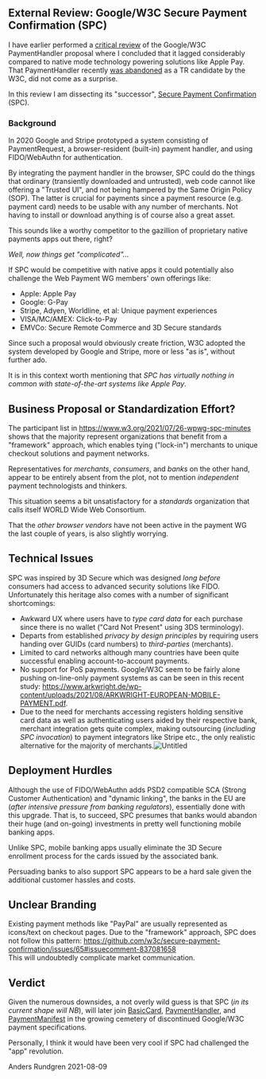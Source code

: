 ## External Review: Google/W3C Secure Payment Confirmation (SPC)
I have earlier performed a [critical review](https://github.com/cyberphone/doc/blob/gh-pages/payments/paymenthandler.md#the-w3c-paymenthandler) of the Google/W3C PaymentHandler proposal
where I concluded that it lagged considerably compared to native mode technology powering solutions like Apple Pay.
That PaymentHandler recently [was abandoned](https://www.w3.org/Payments/WG/charter-2021.html)
as a TR candidate by the W3C, did not come as a surprise.

In this review I am dissecting its "successor", [Secure Payment Confirmation](https://w3c.github.io/secure-payment-confirmation/) (SPC).

### Background
In 2020 Google and Stripe prototyped a system consisting of PaymentRequest, a browser-resident (built-in)
payment handler, and using FIDO/WebAuthn for authentication.

By integrating the payment handler in the browser, SPC could do the things
that ordinary (transiently downloaded and untrusted), web code cannot like
offering a "Trusted UI", and not being hampered by the Same Origin Policy (SOP).  The latter is crucial for payments
since a payment resource (e.g. payment card) needs to be usable with any
number of merchants.  Not having to install or download anything is of course
also a great asset.

This sounds like a worthy competitor to the gazillion of proprietary native payments apps out there, right?

*Well, now things get "complicated"...*

If SPC would be competitive with native apps it could potentially also
challenge the Web Payment WG members' own offerings like:
- Apple: Apple Pay
- Google: G-Pay
- Stripe, Adyen, Worldline, et al: Unique payment experiences
- VISA/MC/AMEX: Click-to-Pay
- EMVCo: Secure Remote Commerce and 3D Secure standards

Since such a proposal would obviously create friction,
W3C adopted the system developed by Google and Stripe, more or less "as is", without further ado.

It is in this context worth mentioning that *SPC has
virtually nothing in common with state-of-the-art systems like Apple Pay*.

## Business Proposal or Standardization Effort?
The participant list in https://www.w3.org/2021/07/26-wpwg-spc-minutes
shows that the majority represent organizations that benefit from 
a "framework" approach, which enables tying ("lock-in") merchants to
unique checkout solutions and payment networks.

Representatives for *merchants*, *consumers*, and *banks* on the other hand, appear to be entirely absent from the plot,
not to mention *independent* payment technologists and thinkers.

This situation seems a bit unsatisfactory for a *standards*
organization that calls itself WORLD Wide Web Consortium.

That the *other browser vendors* have not been active in the payment WG
the last couple of years, is also slightly worrying.

## Technical Issues
SPC was inspired by 3D Secure which was designed *long before* consumers had access to
advanced security solutions like FIDO.  Unfortunately this heritage also comes with a number of significant shortcomings:  
- Awkward UX where users have to *type card data* for each purchase since there is no wallet ("Card Not Present" using 3DS terminology).
- Departs from established *privacy by design principles* by requiring users handing over GUIDs (card numbers) to *third-parties* (merchants).
- Limited to card networks although many countries have been quite successful enabling account-to-account payments.
- No support for PoS payments.  Google/W3C seem to be fairly alone pushing on-line-only payment systems
as can be seen in this recent study: https://www.arkwright.de/wp-content/uploads/2021/08/ARKWRIGHT-EUROPEAN-MOBILE-PAYMENT.pdf.
- Due to the need for merchants accessing registers holding sensitive card data as well as authenticating users
aided by their respective bank, merchant integration gets quite complex, making outsourcing (*including
SPC invocation*) to payment integrators like Stripe etc.,
the only realistic alternative for the majority of merchants.![Untitled](https://user-images.githubusercontent.com/8044211/128663115-f192fb27-2edc-4eed-996f-7c86f8526bf6.png)



## Deployment Hurdles
Although the use of FIDO/WebAuthn adds PSD2 compatible SCA (Strong Customer Authentication) and "dynamic linking",
the banks in the EU are (*after intensive pressure from banking regulators*), essentially done with this upgrade.
That is, to succeed, SPC presumes that banks would abandon their
huge (and on-going) investments in pretty well functioning mobile banking apps.

Unlike SPC, mobile banking apps usually eliminate the 3D Secure enrollment
process for the cards issued by the associated bank.

Persuading banks to also support SPC appears to be a hard sale
given the additional customer hassles and costs.

## Unclear Branding
Existing payment methods like "PayPal" are usually represented as icons/text on checkout pages.
Due to the "framework" approach, SPC does not follow this pattern:
https://github.com/w3c/secure-payment-confirmation/issues/65#issuecomment-837081658<br>This will undoubtedly complicate market communication.

## Verdict
Given the numerous downsides, a not overly wild guess is that SPC (*in its current shape will NB*),
will later join [BasicCard](https://www.w3.org/TR/payment-method-basic-card/),
[PaymentHandler](https://www.w3.org/TR/payment-handler/), and
[PaymentManifest](https://www.w3.org/TR/payment-method-manifest/) in the growing
cemetery of discontinued Google/W3C payment specifications.

Personally, I think it would have been very cool if SPC had challenged
the "app" revolution.

Anders Rundgren 2021-08-09
